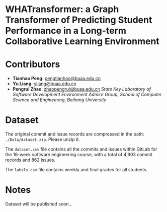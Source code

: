 # WHATransformer: a Graph Transformer of Predicting Student Performance in a Long-term Collaborative Learning Environment

# Contributors
- **Tianhao Peng**: pengtianhao@buaa.edu.cn
- **Yu Liang**: yliang@buaa.edu.cn 
- **Pengrui Zhao**: zhaopengrui@buaa.edu.cn
_State Key Laboratory of Software Development Environment Admire Group, School of Computer Science and Engineering, Beihang University_

# Dataset
The original commit and issue records are compressed in the path: `./Data/dataset.zip`. Please unzip it.

The `dataset.csv` file contains all the commits and issues within GitLab for the 16-week software engineering course, with a total of 4,903 commit records and 862 issues. 

The `labels.csv` file contains weekly and final grades for all students.

# Notes

Dataset will be published soon...
